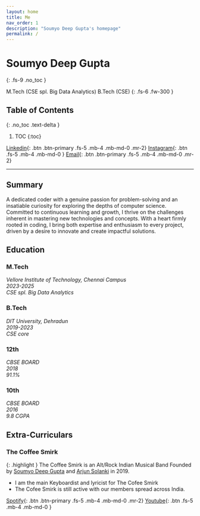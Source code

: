 ```yaml
---
layout: home
title: Me
nav_order: 1
description: "Soumyo Deep Gupta's homepage"
permalink: /
---
```


# Soumyo Deep Gupta
{: .fs-9 .no_toc }

M.Tech (CSE spl. Big Data Analytics)  B.Tech (CSE)
{: .fs-6 .fw-300 }

## Table of Contents
{: .no_toc .text-delta }

1. TOC
{:toc}

[Linkedin][linkedin]{: .btn .btn-primary .fs-5 .mb-4 .mb-md-0 .mr-2}
[Instagram][instagram]{: .btn .fs-5 .mb-4 .mb-md-0 }
[Email][email]{: .btn .btn-primary .fs-5 .mb-4 .mb-md-0 .mr-2}

---

## Summary
A dedicated coder with a genuine passion for problem-solving and an insatiable curiosity for exploring the depths of computer science. Committed to continuous learning and growth, I thrive on the challenges inherent in mastering new technologies and concepts. With a heart firmly rooted in coding, I bring both expertise and enthusiasm to every project, driven by a desire to innovate and create impactful solutions.

## Education

### M.Tech

_Vellore Institute of Technology, Chennai Campus_<br>
_2023-2025_<br>
_CSE spl. Big Data Analytics_

### B.Tech

_DIT University, Dehradun_<br>
_2019-2023_<br>
_CSE core_

### 12th

_CBSE BOARD_<br>
_2018_<br>
_91.1%_

### 10th

_CBSE BOARD_<br>
_2016_<br>
_9.8 CGPA_

## Extra-Curriculars

### The Coffee Smirk

{: .highlight }
The Coffee Smirk is an Alt/Rock Indian Musical Band Founded by [Soumyo Deep Gupta](https://instagram.com/bilpdipp) and [Arjun Solanki](https://instagram.com/arjunsinghsolanki_001) in 2019.

- I am the main Keyboardist and lyricist for The Cofee Smirk
- The Cofee Smirk is still active with our members spread across India.

[Spotify][TCS_spotify]{: .btn .btn-primary .fs-5 .mb-4 .mb-md-0 .mr-2}
[Youtube][TCS_youtube]{: .btn .fs-5 .mb-4 .mb-md-0 }

<!-- Links -->
[linkedin]: https://linkedin.com/in/soumyodeepgupta
[github]: https://github.com/d33pster
[instagram]: https://instagram.com/blipdipp
[email]: mailto:deep.main.ac@gmail.com
[TCS_spotify]: https://open.spotify.com/artist/1NvijNkS2R7mPxpzhHympC?si=lgcOeGqeQG2YbAub8sKWLw
[TCS_youtube]: https://www.youtube.com/@nightfeelsproductions